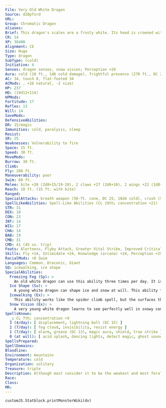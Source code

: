 ```yaml
---
File: Very Old White Dragon
Source: d20pfsrd
URL: 
Group: Chromatic Dragon
aliases: 
Brief: This dragon's scales are a frosty white. Its head is crowned with slender horns, with a thin membrane stretched between them.
CR: 14
XP: 38400
Alignment: CE
Size: Huge
Type: dragon
SubType: (cold)
Initiative: 4
Senses: dragon senses, snow vision; Perception +29
Aura: cold (10 ft., 1d6 cold damage), frightful presence (270 ft., DC 21)
AC: 34, touch 8, flat-footed 34
ACMods: , +26 natural, -2 size)
HP: 237
HD: (19d12+114)
HPMods: 
Fortitude: 17
Reflex: 13
Will: 14
SaveMods: 
DefensiveAbilities: 
DR: 15/magic
Immunities: cold, paralysis, sleep
Resist: 
SR: 25
Weaknesses: Vulnerability to fire
Space: 15 ft.
Speed: 30 ft.
MoveMods: 
Burrow: 30 ft.
Climb: 
Fly: 200 ft.
Maneuverability: poor
Swim: 60 ft.
Melee: bite +28 (2d8+15/19-20), 2 claws +27 (2d6+10), 2 wings +22 (1d8+5), tail slap +22 (2d6+15)
Reach: 10 ft. (15 ft. with bite)
Ranged: 
SpecialAttacks: breath weapon (50-ft. cone, DC 25, 18d4 cold), crush (Small Creatures, DC 25, 2d8+15), freezing fog (3/day, DC 18)
SpellLikeAbilities: Spell-Like Abilities (CL 19th; concentration +21)  At will-fog cloud, gust of wind
STR: 31
DEX: 10
CON: 23
INT: 14
WIS: 17
CHA: 14
BAB: 19
CMB: 31
CMD: 41 (45 vs. trip)
Feats: Alertness, Flyby Attack, Greater Vital Strike, Improved Critical (bite), Improved Initiative, Improved Vital Strike, Lightning Reflexes, Power Attack, Vital Strike, Weapon Focus (bite)
Skills: Fly +14, Intimidate +24, Knowledge (arcana) +24, Perception +29, Sense Motive +29, Spellcraft +24, Stealth +14, Swim +40
RacialMods: +8 Swim
Languages: Common, Draconic, Giant
SQ: icewalking, ice shape
SpecialAbilities:
  Freezing Fog (Sp): >
    An old white dragon can use this ability three times per day. It is similar to an acid fog spell but deals cold damage instead of acid damage. It also causes a rime of slippery ice to form on any surface the fog touches, creating the effect of a grease spell. The dragon is immune to the grease effect because of its icewalking ability. This ability is the equivalent of a 6th-level spell.
  Ice Shape (Su): >
    A young white dragon can shape ice and snow at will. This ability functions as stone shape, but only targeting ice and snow, not stone. A white dragon's caster level for this effect is equal to its Hit Dice.
  Icewalking (Ex): >
    This ability works like the spider climb spell, but the surfaces the dragon climbs must be icy. The dragon can move across icy surfaces without penalty and does not need to make Acrobatics checks to run or charge on ice.
  Snow Vision (Ex): >
    A very young white dragon learns to see perfectly well in snowy conditions. A white dragon does not suffer any penalties to Perception checks while in snow.
SpellsKnown:
  _: CL 7th; concentration +9
  3 (4/day): [ displacement, lightning bolt (DC 15) ]
  2 (7/day): [ fog cloud, invisibility, resist energy ]
  1 (7/day): [ alarm, grease (DC 13), magic aura, shield, true strike ]
  0 (at will): [ acid splash, dancing lights, detect magic, ghost sound, mage hand, mending, message, ray of frost ]
SpellsPrepared: 
SpellDomains: 
Bloodline: 
Environment: mountains
Temperature: cold
Organization: solitary
Treasure: triple
Description: Although most consider it to be the weakest and most feral of the chromatic dragons, the white dragon makes up for its lack of cunning with sheer ferocity. White dragons dwell on remote, frozen mountaintops and in arctic lowlands, making their home in glittering caves full of ice and snow. They prefer their meals completely frozen.
Race: 
Class: 
MR: 
---
```

```dataviewjs
customJS.Statblock.printMonsterWiki(dv)
```
